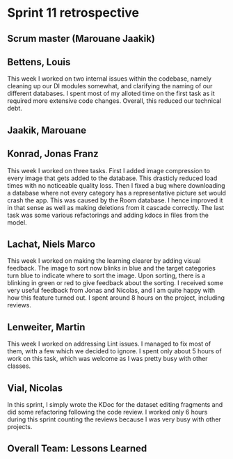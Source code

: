 # Sprint 11 retrospective

## Scrum master (Marouane Jaakik)

## Bettens, Louis
This week I worked on two internal issues within the codebase, namely cleaning
up our DI modules somewhat, and clarifying the naming of our different
databases. I spent most of my alloted time on the first task as it required
more extensive code changes. Overall, this reduced our technical debt.

## Jaakik, Marouane

## Konrad, Jonas Franz
This week I worked on three tasks. First I added image compression to every image that gets added to the database. This drasticly reduced load times with no noticeable quality loss.
Then I fixed a bug where downloading a database where not every category has a representative picture set would crash the app. This was caused by the Room database. I hence improved it in that sense as well as making deletions from it cascade correctly. The last task was some various refactorings and adding kdocs in files from the model.

## Lachat, Niels Marco
This week I worked on making the learning clearer by adding visual feedback. The image to sort now blinks in blue and the target categories turn blue to indicate where to sort the image. Upon sorting, there is a blinking in green or red to give feedback about the sorting. I received some very useful feedback from Jonas and Nicolas, and I am quite happy with how this feature turned out. I spent around 8 hours on the project, including reviews.

## Lenweiter, Martin
This week I worked on addressing Lint issues. I managed to fix most of them, with a few which we decided to ignore. I spent only about 5 hours of work on this task, which was welcome as I was pretty busy with other classes.

## Vial, Nicolas
In this sprint, I simply wrote the KDoc for the dataset editing fragments and did some refactoring following the code review. I worked only 6 hours during this sprint counting the reviews because I was very busy with other projects.
## Overall Team: Lessons Learned
